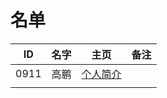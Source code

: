 
# 名单

|  ID    |  名字    |  主页    | 备注     |
| ---- | ---- | ---- | ---- |
|   0911   |   高鹏   |   [个人简介](个人简介)   |      |
|      |      |      |      |

